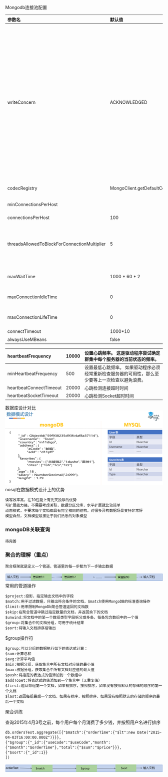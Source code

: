 Mongodb连接池配置

| 参数名 | 默认值 | 说明 |
| :--- | :--- | :--- |
| writeConcern | ACKNOWLEDGED | 写入安全机制，是一种客户端设置，用于控制写入安全的级别:  ACKNOWLEDGED默认选项，数据写入到Primary就向客户端发送确认 0 Unacknowledged对客户端的写入不需要发送任何确认，适用于性能要求高，但不关注正确性的场景;  1 W1数据写入后，会等待集群中1台发送确认 2 W2数据写入后，会等待集群中两台台发送确认 3 W3数据写入后，会等待集群中3台台发送确认 JOURNALED确保所有数据提交到journal file  MAJORITY等待集群中大多数服务器提交后确认； |
| codecRegistry | MongoClient.getDefaultCodecRegistry\(\) | 编解码类，实现Codec接口 |
| minConnectionsPerHost |  | 最小连接数，connections-per-host |
| connectionsPerHost | 100 | 最大连接数 |
| threadsAllowedToBlockForConnectionMultiplier | 5 | 此参数跟connectionsPerHost的乘机为一个线程变为可用的最大阻塞数，超过此乘机数之后的所有线程将及时获取一个异常 |
| maxWaitTime | 1000 \* 60 \* 2 | 一个线程等待链接可用的最大等待毫秒数，0表示不等待 |
| maxConnectionIdleTime | 0 | 设置池连接的最大空闲时间，0表示没有限制 |
| maxConnectionLifeTime | 0 | 设置池连接的最大使用时间，0表示没有限制 |
| connectTimeout | 1000\*10 | 连接超时时间 |
| alwaysUseMBeans | false | 是否打开JMX监控 |

| heartbeatFrequency | 10000 | 设置心跳频率。 这是驱动程序尝试确定群集中每个服务器的当前状态的频率。 |
| :--- | :--- | :--- |
| minHeartbeatFrequency | 500 | 设置最低心跳频率。 如果驱动程序必须经常重新检查服务器的可用性，那么至少要等上一次检查以避免浪费。 |
| heartbeatConnectTimeout | 20000 | 心跳检测连接超时时间 |
| heartbeatSocketTimeout | 20000 | 心跳检测Socket超时时间 |

数据库设计对比![](/assets/shsjah89.png)nosql在数据模式设计上的优势

```
读写效率高，在IO性能上有先天独厚的优势
可扩展能力强，不需要考虑关联，数据分区分库，水平扩展就比较简单
动态模式，不要求每个文档都具有完全相同的结构，对很多异构数据场景支持非常好
模型自然，文档模型最接近于我们熟悉的对象模型
```

### mongoDB关联查询

```
待完善
```



### 聚合的理解（重点）

```
聚合框架就是定义一个管道，管道里的每一步都为下一步输出数据
```

![](/assets/87893jjfa.png)常用的管道操作

```
$project:投影，指定输出文档中的字段
$match:用于过滤数据，只输出符合条件的文档，$match使用MongoDB的标准查询操作
$limit:用来限制MongoDb聚合管道返回的文档数
$skip:在聚合管道中跳过指定数量的文档，并返回余下的文档
$unwind:将文档中的某一个数组类型字段拆分成多条，每条包含数组中的一个值
$group:将集合中的文档分组，可用于统计结果
$sort:将输入文档排序后输出
```

$group操作符

```
$group:可以分组的数据执行如下的表达式计算：
$sum:计算总和
$avg:计算平均值
$min:根据分组，获取集合中所有文档对应值的最小值
$max:根据分组，获取集合中所有文档对应值的最大值
$push:将指定的表达式的值添加到一个数组中
$addToSet:将表达式的值添加到一个集合中（无重复值）
$first:返回每组第一个文档，如果有排序，按照排序，如果没有按照默认的存储的顺序的第一个文档
$last:返回每组最后一个文档，如果有排序，按照排序，如果没有按照默认的存储的顺序的最后一个文档

```

聚合训练

查询2015年4月3号之前，每个用户每个月消费了多少钱，并按照用户名进行排序

```
db.ordersTest.aggregate([{"$match":{"orderTime":{"$lt":new Date("2015-04-03T16:00:00.000Z")}}},
{"$group":{"_id":{"useCode":"$useCode","month":{"$month":"$orderTime"},"total":{"$sum":"$price"}}},
{"$sort":{"_id":1}}
])
```

![](/assets/742381yfaaas.png)



